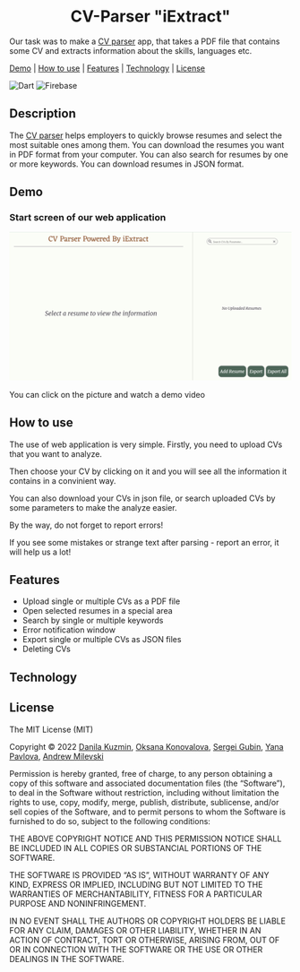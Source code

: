 <h1 align="center"> CV-Parser "iExtract"</h1>

Our task was to make a [CV parser](https://cv-parser-265d0.firebaseapp.com/#/) app, that takes a PDF file that contains some CV and extracts information about the skills, languages etc.



[Demo](#demo) |
[How to use](#use) |
[Features](#features) |
[Technology](#framework) |
[License](#license)


![Dart](https://img.shields.io/badge/dart-%230175C2.svg?style=for-the-badge&logo=dart&logoColor=white)
![Firebase](https://img.shields.io/badge/firebase-%23039BE5.svg?style=for-the-badge&logo=firebase)



## Description

The [CV parser](https://cv-parser-265d0.firebaseapp.com/#/) helps employers to quickly browse resumes and select the most suitable ones among them. You can download the resumes you want in PDF format from your computer. You can also search for resumes by one or more keywords. You can download resumes in JSON format.


<h2 name="demo">Demo</h2>
<h3> Start screen of our web application</h3>


 [![Start screen image](https://github.com/InnoSWP/BS21-03_CV-Parser/blob/main/startScreen.png)](https://drive.google.com/file/d/1dVcg6gwEqL9TEO06sBNJoBpG2FfI6BOK/view)
 
 You can click on the picture and watch a demo video

<h2 name="use">How to use</h2>

<p>The use of web application is very simple. Firstly, you need to upload CVs that you want to analyze.</p>
<p>Then choose your CV by clicking on it and you will see all the information it contains in a convinient way.</p>
<p>You can also download your CVs in json file, or search uploaded CVs by some parameters to make the analyze easier.</p>
<p>By the way, do not forget to report errors!</p>
<p>If you see some mistakes or strange text after parsing - report an error, it will help us a lot!</p>



<h2 name="features">Features</h2>

* Upload single or multiple CVs as a PDF file
* Open selected resumes in a special area 
* Search by single or multiple keywords
* Error notification window
* Export single or multiple CVs as JSON files
* Deleting CVs


<h2 name="framework">Technology</h2>



<h2 name="lincense">License</h2>
The MIT License (MIT)

Copyright © 2022 [Danila Kuzmin](https://github.com/BikTracker), [Oksana Konovalova](https://github.com/ksko02), [Sergei Gubin](https://github.com/Uec3), [Yana Pavlova](https://github.com/nytakoe1), [Andrew Milevski](https://github.com/Neph0)

Permission is hereby granted, free of charge, to any person obtaining a copy of this software and associated documentation files (the “Software”), to deal in the Software without restriction, including without limitation the rights to use, copy, modify, merge, publish, distribute, sublicense, and/or sell copies of the Software, and to permit persons to whom the Software is furnished to do so, subject to the following conditions:

THE ABOVE COPYRIGHT NOTICE AND THIS PERMISSION NOTICE SHALL BE INCLUDED IN ALL COPIES OR SUBSTANCIAL PORTIONS OF THE SOFTWARE.

THE SOFTWARE IS PROVIDED “AS IS”, WITHOUT WARRANTY OF ANY KIND, EXPRESS OR IMPLIED, INCLUDING BUT NOT LIMITED TO THE WARRANTIES OF MERCHANTABILITY, FITNESS FOR A PARTICULAR PURPOSE AND NONINFRINGEMENT.

IN NO EVENT SHALL THE AUTHORS OR COPYRIGHT HOLDERS BE LIABLE FOR ANY CLAIM, DAMAGES OR OTHER LIABILITY, WHETHER IN AN ACTION OF CONTRACT, TORT OR OTHERWISE, ARISING FROM, OUT OF OR IN CONNECTION WITH THE SOFTWARE OR THE USE OR OTHER DEALINGS IN THE SOFTWARE.

